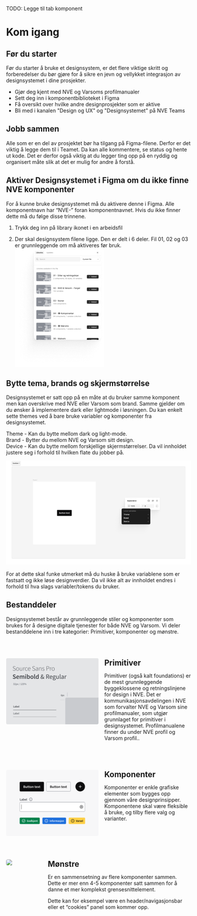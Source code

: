 <PageHeader title="For designere" imagePath="designer"  pageLevel=2></PageHeader>
TODO: Legge til tab komponent

# Kom igang

## Før du starter

Før du starter å bruke et designsystem, er det flere viktige skritt og forberedelser du bør gjøre for å sikre en jevn og vellykket integrasjon av designsystemet i dine prosjekter.

- Gjør deg kjent med NVE og Varsoms profilmanualer
- Sett deg inn i komponentbiblioteket i Figma
- Få oversikt over hvilke andre designprosjekter som er aktive
- Bli med i kanalen "Design og UX" og "Designsystemet" på NVE Teams

## Jobb sammen

Alle som er en del av prosjektet bør ha tilgang på Figma-filene. Derfor er det viktig å legge dem til i Teamet. Da kan alle kommentere, se status og hente ut kode. Det er derfor også viktig at du legger ting opp på en ryddig og organisert måte slik at det er mulig for andre å forstå.

## Aktiver Designsystemet i Figma om du ikke finne NVE komponenter

For å kunne bruke designsystemet må du aktivere denne i Figma. Alle komponentnavn har “NVE-” foran komponentnavnet. Hvis du ikke finner dette må du følge disse trinnene.

1. Trykk deg inn på library ikonet i en arbeidsfil <nve-icon name="import_contacts" style="display: inline; padding-left:8px;"></nve-icon>

2. Der skal designsystem filene ligge. Den er delt i 6 deler. Fil 01, 02 og 03 er grunnleggende om må aktiveres før bruk.
   <img src="../../assets/images/get-started-1.png" width="auto">

## Bytte tema, brands og skjermstørrelse

Designsystemet er satt opp på en måte at du bruker samme komponent men kan overskrive med NVE eller Varsom som brand. Samme gjelder om du ønsker å implementere dark eller lightmode i løsningen.
Du kan enkelt sette themes ved å bare bruke variabler og komponenter fra designsystemet.

Theme - Kan du bytte mellom dark og light-mode.  
Brand - Bytter du mellom NVE og Varsom sitt design.  
Device - Kan du bytte mellom forskjellige skjermstørrelser. Da vil innholdet justere seg i forhold til hvilken flate du jobber på.

<img src="../../assets/images/get-started-2.png" width="auto">

<Card title="Tips" variant="info">For at dette skal funke utmerket må du huske å bruke variablene som er fastsatt og ikke løse designverdier. Da vil ikke alt av innholdet endres i forhold til hva slags variabler/tokens du bruker.</Card>

## Bestanddeler
Designsystemet består av grunnleggende stiler og komponenter som brukes for å designe digitale tjenester for både NVE og Varsom. Vi deler bestanddelene inn i tre kategorier: Primitiver, komponenter og mønstre.

<style>
  .left-image-container {
    display: flex;
    align-items: flex-start;
    margin-top: 4rem;
  }
  .left-image-container img {
    margin-right: 1rem;
    padding-top: 0rem;
   border-radius: 4px;
  }

  .h2-style {
    border-top: none !important;
    margin:0 !important;  
    padding:0 !important;
  }
</style>


<div class="left-image-container">
  <img src="../../assets/images/primitiver.png" width="50%">
  <div>
    <h2 class="h2-style">Primitiver</h2>
    <p>Primitiver (også kalt foundations) er de mest grunnleggende byggeklossene og retningslinjene for design i NVE. 
    Det er kommunikasjonsavdelingen i NVE som forvalter NVE og Varsom sine profilmanualer, som utgjør grunnlaget for primitiver i designsystemet. Profilmanualene finner du under NVE profil og Varsom profil..</p>
  </div>
</div>

<div class="left-image-container">
  <img src="../../assets/images/komponenter.png" width="50%">
  <div>
    <h2 class="h2-style">Komponenter</h2>
    <p>Komponenter er enkle grafiske elementer som bygges opp gjennom våre designprinsipper. Komponentene skal være fleksible å bruke, og tilby flere valg og varianter.</p>
  </div>
</div>

<div class="left-image-container">
  <img src="../../assets/images/mønstre.png" width="50%">
  <div>
    <h2 class="h2-style">Mønstre</h2>
    <p>Er en sammensetning av flere komponenter sammen. Dette er mer enn 4-5 komponenter satt sammen for å danne et mer komplekst grensesnittelement.

Dette kan for eksempel være en header/navigasjonsbar eller et “cookies” panel som kommer opp.</p>
  </div>
</div>


